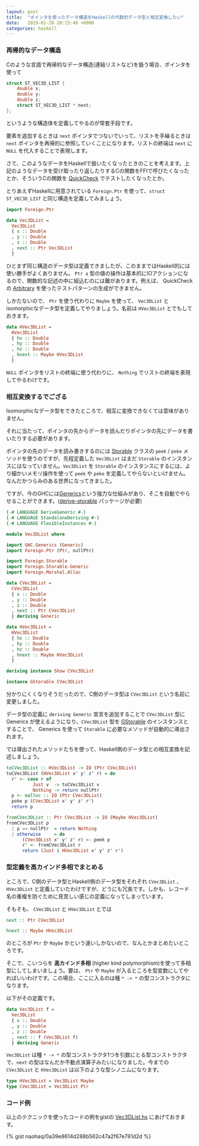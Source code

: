 ```yaml
---
layout: post
title:  "ポインタを使ったデータ構造をHaskellの代数的データ型と相互変換したい"
date:   2019-01-28 20:15:40 +0900
categories: haskell
---
```

### 再帰的なデータ構造

Cのような言語で再帰的なデータ構造(連結リストなど)を扱う場合、ポインタを使って

```c
struct ST_VEC3D_LIST {
    double x;
    double y;
    double z;
    struct ST_VEC3D_LIST * next;
};
```

というような構造体を定義してやるのが常套手段です。

要素を追加するときは `next` ポインタでつないでいって、リストを手繰るときは `next` ポインタを再帰的に参照していくことになります。リストの終端は `next` に `NULL` を代入することで表現します。

さて、このようなデータをHaskellで扱いたくなったときのことを考えます。上記のようなデータを受け取ったり返したりするCの関数をFFIで呼びたくなったとか、そういうCの関数を [QuickCheck](http://hackage.haskell.org/package/QuickCheck) でテストしたくなったとか。

とりあえずHaskellに用意されている `Foreign.Ptr` を使って、`struct ST_VEC3D_LIST` と同じ構造を定義してみましょう。

```haskell
import Foreign.Ptr

data Vec3DList =
  Vec3DList
  { x :: Double
  , y :: Double
  , z :: Double
  , next :: Ptr Vec3DList
  }
```

ひとまず同じ構造のデータ型は定義できましたが、このままではHaskell的には使い勝手がよくありません。 `Ptr a` 型の値の操作は基本的にIOアクションになるので、関数的な記述の中に組込むのには難があります。例えば、 QuickCheck の [Arbitrary](http://hackage.haskell.org/package/QuickCheck/docs/Test-QuickCheck-Arbitrary.html) を使ったテストパターンの生成ができません。

しかたないので、 `Ptr` を使う代わりに `Maybe` を使って、 `Vec3DList` とisomorphicなデータ型を定義してやりましょう。名前は `HVec3DList` とでもしておきます。

```haskell
data HVec3DList =
  HVec3DList
  { hx :: Double
  , hy :: Double
  , hz :: Double
  , hnext :: Maybe HVec3DList
  }
```

`NULL` ポインタをリストの終端に使う代わりに、 `Nothing` でリストの終端を表現してやるわけです。

### 相互変換するでござる

Isomorphicなデータ型をできたところで、相互に変換できなくては意味がありません。

それに当たって、ポインタの先からデータを読んだりポインタの先にデータを書いたりする必要があります。

ポインタの先のデータを読み書きするのには [Storable](http://hackage.haskell.org/package/base-4.12.0.0/docs/Foreign-Storable.html#t:Storable) クラスの `peek` / `poke` メソッドを使うのですが、先程定義した `Vec3DList` はまだ `Storable` のインスタンスにはなっていません。`Vec3DList` を `Storable` のインスタンスにするには、より細かいメモリ操作を使って `peek` や `poke` を定義してやらないといけません。なんだかつらみのある世界になってきました。

ですが、今のGHCには[Generics](https://wiki.haskell.org/GHC.Generics)という強力な仕組みがあり、そこを自動でやらせることができます。([derive-storable](http://hackage.haskell.org/package/derive-storable) パッケージが必要)

```haskell
{-# LANGUAGE DeriveGeneric #-}
{-# LANGUAGE StandaloneDeriving #-}
{-# LANGUAGE FlexibleInstances #-}

module Vec3DList where

import GHC.Generics (Generic)
import Foreign.Ptr (Ptr, nullPtr)

import Foreign.Storable
import Foreign.Storable.Generic
import Foreign.Marshal.Alloc

data CVec3DList =
  CVec3DList
  { x :: Double
  , y :: Double
  , z :: Double
  , next :: Ptr CVec3DList
  } deriving Generic

data HVec3DList =
  HVec3DList
  { hx :: Double
  , hy :: Double
  , hz :: Double
  , hnext :: Maybe HVec3DList
  }

deriving instance Show CVec3DList

instance GStorable CVec3DList
```

分かりにくくなりそうだったので、C側のデータ型は `CVec3DList` という名前に変更しました。

データ型の定義に `deriving Generic` 宣言を追加することで `CVec3DList` 型に Generics が使えるようになり、`CVec3DList` 型を [GStorable](http://hackage.haskell.org/package/derive-storable-0.1.2.0/docs/Foreign-Storable-Generic.html#t:GStorable) のインスタンスとすることで、 Generics を使って `Storable` に必要なメソッドが自動的に導出されます。

では導出されたメソッドたちを使って、Haskell側のデータ型との相互変換を記述しましょう。

```haskell
toCVec3DList :: HVec3DList -> IO (Ptr CVec3DList)
toCVec3DList (HVec3DList x' y' z' r) = do
  r' <- case r of
          Just v  -> toCVec3DList v
          Nothing -> return nullPtr
  p <- malloc :: IO (Ptr CVec3DList)
  poke p (CVec3DList x' y' z' r')
  return p

fromCVec3DList :: Ptr CVec3DList -> IO (Maybe HVec3DList)
fromCVec3DList p
  | p == nullPtr  = return Nothing
  | otherwise     = do
      (CVec3DList x' y' z' r) <- peek p
      r' <- fromCVec3DList r
      return (Just $ HVec3DList x' y' z' r')
```

### 型定義を高カインド多相でまとめる

ところで、C側のデータ型とHaskell側のデータ型をそれぞれ `CVec3DList` 、 `HVec3DList` と定義していたわけですが、どうにも冗長です。しかも、レコード名の重複を防ぐために見苦しい感じの定義になってしまっています。

そもそも、 `CVec3DList` と `HVec3DList` とでは
```haskell
next :: Ptr CVec3DList
```
```haskell
hnext :: Maybe HVec3DList
```
のところが `Ptr` か `Maybe` かという違いしかないので、なんとかまとめたいところです。

そこで、こいつらを **高カインド多相** (higher kind polymorphism)を使って多相型にしてしまいましょう。要は、 `Ptr` や `Maybe` が入るところを型変数にしてやればいいわけです。この場合、ここに入るのは種 `* -> *` の型コンストラクタになります。

以下がその定義です。
```haskell
data Vec3DList f =
  Vec3DList
  { x :: Double
  , y :: Double
  , z :: Double
  , next :: f (Vec3DList f)
  } deriving Generic
```
`Vec3DList` は種 `* -> *` の型コンストラクタ1つを引数にとる型コンストラクタで、`next` の型はなんだか不動点演算子みたいになりました。今までの `CVec3DList` と `HVec3DList` は以下のような型シノニムになります。
```haskell
type HVec3DList = Vec3DList Maybe
type CVec3DList = Vec3DList Ptr
```

### コード例

以上のテクニックを使ったコードの例をgistの [Vec3DList.hs](https://gist.github.com/naohaq/0a39e8614d288b562c47a2f67e781d2d) にあげておきます。

{% gist naohaq/0a39e8614d288b562c47a2f67e781d2d %}
